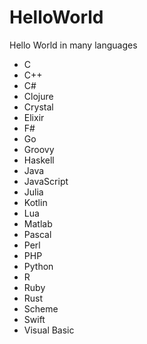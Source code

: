 # HelloWorld
Hello World in many languages

* C
* C++
* C#
* Clojure
* Crystal
* Elixir
* F#
* Go
* Groovy
* Haskell
* Java
* JavaScript
* Julia
* Kotlin
* Lua
* Matlab
* Pascal
* Perl
* PHP
* Python
* R
* Ruby
* Rust
* Scheme
* Swift
* Visual Basic

